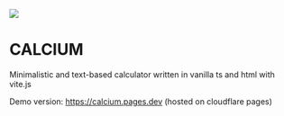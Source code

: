 ![](/images/icon-512x512.png|100px)
# CALCIUM

Minimalistic and text-based calculator written in vanilla ts and html with vite.js 

Demo version: https://calcium.pages.dev (hosted on cloudflare pages)
